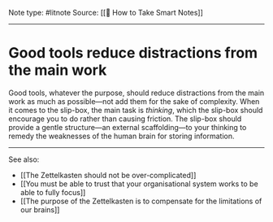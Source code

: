 Note type: #litnote
Source: [[📖 How to Take Smart Notes]]

---
# Good tools reduce distractions from the main work
Good tools, whatever the purpose, should reduce distractions from the main work as much as possible—not add them for the sake of complexity. When it comes to the slip-box, the main task is *thinking*, which the slip-box should encourage you to do rather than causing friction. The slip-box should provide a gentle structure—an external scaffolding—to your thinking to remedy the weaknesses of the human brain for storing information.

---
See also:
- [[The Zettelkasten should not be over-complicated]]
- [[You must be able to trust that your organisational system works to be able to fully focus]]
- [[The purpose of the Zettelkasten is to compensate for the limitations of our brains]]